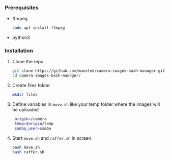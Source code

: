 ### Prerequisites

* ffmpeg
  ```sh
  sudo apt install ffmpeg
* python3

### Installation

1. Clone the repo
   ```sh
   git clone https://github.com/maexled/camera-images-bash-manager.git
   cd camera-images-bash-manager/
   ```
2. Create files folder
   ```sh
   mkdir files
   ```
3. Define variables in `move.sh` like your temp folder where the images will be uploaded
   ```bash
    origin=/camera
    temp=$origin/temp
    samba_user=samba
4. Start `move.sh` and `raffer.sh` in screen
    ```sh
   bash move.sh
   bash raffer.sh
   ```
